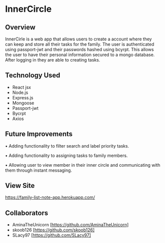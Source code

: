 # InnerCircle

## Overview

InnerCirle is a web app that allows users to create a account where they can keep and store all their tasks for the family. The user is authenticated using passport-jwt and their passwords hashed using bcyrpt. This allows the user to have their personal information secured to a mongo database. After logging in they are able to creating tasks.

## Technology Used
-	React jsx
-	Node.js
-	Express.js
-	Mongoose
-	Passport-jwt
-	Bycrpt
-	Axios
## Future Improvements
•	Adding functionality to filter search and label priority tasks.

•	Adding functionality to assigning tasks to family members.

•	Allowing user to view member in their inner circle and communicating with them through instant messaging.
## View Site
https://family-list-note-app.herokuapp.com/

## Collaborators 
- AminaTheUnicorn [https://github.com/AminaTheUnicorn]
- skoob126 [https://github.com/skoob126]
- SLacy97 [https://github.com/SLacy97]


